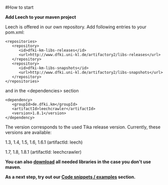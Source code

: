 #How to start

**Add Leech to your maven project**

Leech is offered in our own repository. Add following entries to your pom.xml:

    <repositories>
       <repository>
          <id>dfki-km-libs-releases</id>
          <url>http://www.dfki.uni-kl.de/artifactory2/libs-releases</url>
       </repository>
       <repository>
          <id>dfki-km-libs-snapshots</id>
          <url>http://www.dfki.uni-kl.de/artifactory2/libs-snapshots</url>
       </repository>
	</repositories>

and in the \<dependencies\> section

  	<dependency>
  	   <groupId>de.dfki.km</groupId>
  	   <artifactId>leechcrawler</artifactId>
  	   <version>1.8.1</version>
  	</dependency>


The version corresponds to the used Tika release version. Currently, these versions are available:

1.3, 1.4, 1.5, 1.6, 1.6.1 (artifactId: leech)

1.7, 1.8, 1.8.1 (artifactId: leechcrawler)

**You can also [download](http://www.dfki.uni-kl.de/leech/free/) all needed libraries in the case you don't use maven.**

**As a next step, try out our [Code snippets / examples](https://github.com/leechcrawler/leech/blob/master/codeSnippets.md) section.**
